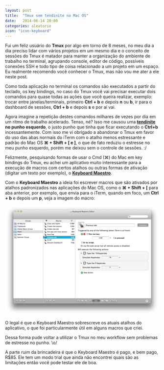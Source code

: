 ```yaml
---
layout: post
title:  "Tmux sem tendinite no Mac OS"
date:   2014-06-14 20:00
categories: aleatorio
icon: "icon-keyboard"
---
```


Fui um feliz usuário do **Tmux** por algo em torno de 8 meses, no meu dia a dia preciso lidar com vários projetos em um mesmo dia e o conceito de sessões do Tmux é matador para manter a organização do ambiente de trabalho no terminal, agrupando console, editor de código, possíveis conexões SSH e todo tipo de coisa relacionado a um projeto em um espaço. Eu realmente recomendo você conhecer o Tmux, mas não vou me ater a ele neste post.

Como toda aplicação no terminal os comandos são executados a partir do teclado, os key bindings, no caso do Tmux você vai precisar executar dois comandos para quase todas as ações que você queira realizar, exemplo: trocar entre janelas/terminais, primeiro **Ctrl + b** e depois **n** ou **b**, ir para o dashboard de sessões, **Ctrl + b** e depois **s** e por aí vai.

Agora imagine a repetição destes comandos milhares de vezes por dia em um ritmo de trabalho acelerado. Tenso, né? Isso me causou uma **[tendinite](http://pt.wikipedia.org/wiki/Tendinite) no punho esquerdo**, o justo punho que tinha que ficar executando o **Ctrl+b** incessantemente. Com isso me vi obrigado a abandonar o Tmux em favor do uso das abas normais do iTerm com o atalho menos estressante e padrão do Mac OS **⌘ + Shift + \[ e \]**, o que de fato reduziu o estresse no meu punho esquerdo, porém me deixou sem o controle de sessões. :/

Felizmente, pesquisando formas de usar o Cmd (⌘) do Mac em key bindings do Tmux, eu achei um aplicativo muito interessante para a execução de macros com certos atalhos ou outras formas de ativação (digitar um texto por exemplo), o **[Keyboard Maestro](http://www.keyboardmaestro.com)**.

Com o **Keyboard Maestro** a ideia foi escrever macros que são ativados por atalhos padronizados nas aplicações do Mac OS, como o **⌘ + Shift + \[** para aba anterior, por exemplo, que envia para o iTerm, quando em foco, um **Ctrl + b** e depois um **p**, veja a imagem  do macro:

<img src="/images/keyboard-maestro.png" class="full-image without-shadow"/>

O legal é que o Keyboard Maestro sobrescreve os atuais atalhos do aplicativo, o que foi particularmente útil em alguns macros que criei.

Dessa forma pude voltar a utilizar o Tmux no meu workflow sem problemas de estresse no punho. \o/

A parte ruim da brincadeira é que o Keyboard Maestro é pago, e bem pago, R$85. Ele tem um modo trial que ainda não encontrei quais são as limitações então você pode testar ele de boa.
